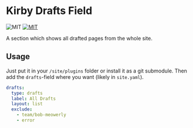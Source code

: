 # Kirby Drafts Field

![MIT](https://img.shields.io/badge/Kirby-3-green.svg)
[![MIT](https://img.shields.io/badge/license-MIT-blue.svg)](https://raw.githubusercontent.com/wottpal/kirby-anchor-headings/master/LICENSE)


A section which shows all drafted pages from the whole site.


## Usage

Just put it in your `/site/plugins` folder or install it as a git submodule. Then add the `drafts`-field where you want (likely in `site.yaml`).

```yaml
drafts:
  type: drafts
  label: All Drafts
  layout: list
  exclude:
    - team/bob-meowerly
    - error
```

